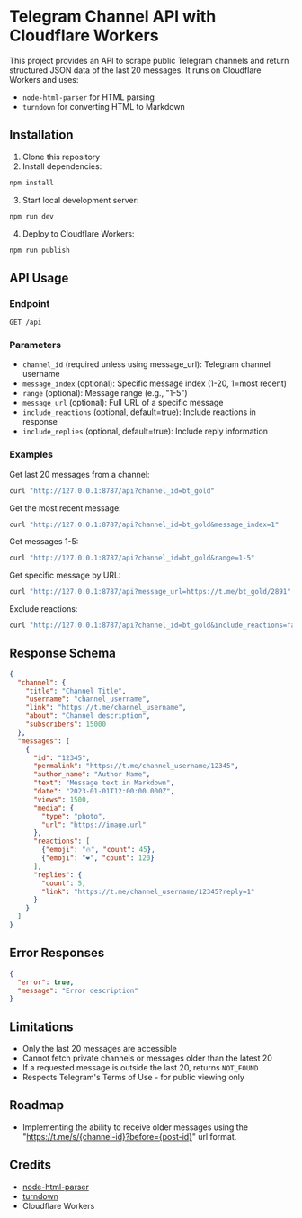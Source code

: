 # Telegram Channel API with Cloudflare Workers

This project provides an API to scrape public Telegram channels and return structured JSON data of the last 20 messages. It runs on Cloudflare Workers and uses:
- `node-html-parser` for HTML parsing
- `turndown` for converting HTML to Markdown

## Installation

1. Clone this repository
2. Install dependencies:
```bash
npm install
```

3. Start local development server:
```bash
npm run dev
```

4. Deploy to Cloudflare Workers:
```bash
npm run publish
```

## API Usage

### Endpoint
`GET /api`

### Parameters
- `channel_id` (required unless using message_url): Telegram channel username
- `message_index` (optional): Specific message index (1-20, 1=most recent)
- `range` (optional): Message range (e.g., "1-5")
- `message_url` (optional): Full URL of a specific message
- `include_reactions` (optional, default=true): Include reactions in response
- `include_replies` (optional, default=true): Include reply information

### Examples

Get last 20 messages from a channel:
```bash
curl "http://127.0.0.1:8787/api?channel_id=bt_gold"
```

Get the most recent message:
```bash
curl "http://127.0.0.1:8787/api?channel_id=bt_gold&message_index=1"
```

Get messages 1-5:
```bash
curl "http://127.0.0.1:8787/api?channel_id=bt_gold&range=1-5"
```

Get specific message by URL:
```bash
curl "http://127.0.0.1:8787/api?message_url=https://t.me/bt_gold/2891"
```

Exclude reactions:
```bash
curl "http://127.0.0.1:8787/api?channel_id=bt_gold&include_reactions=false"
```

## Response Schema

```json
{
  "channel": {
    "title": "Channel Title",
    "username": "channel_username",
    "link": "https://t.me/channel_username",
    "about": "Channel description",
    "subscribers": 15000
  },
  "messages": [
    {
      "id": "12345",
      "permalink": "https://t.me/channel_username/12345",
      "author_name": "Author Name",
      "text": "Message text in Markdown",
      "date": "2023-01-01T12:00:00.000Z",
      "views": 1500,
      "media": {
        "type": "photo",
        "url": "https://image.url"
      },
      "reactions": [
        {"emoji": "🔥", "count": 45},
        {"emoji": "❤️", "count": 120}
      ],
      "replies": {
        "count": 5,
        "link": "https://t.me/channel_username/12345?reply=1"
      }
    }
  ]
}
```

## Error Responses

```json
{
  "error": true,
  "message": "Error description"
}
```

## Limitations
- Only the last 20 messages are accessible
- Cannot fetch private channels or messages older than the latest 20
- If a requested message is outside the last 20, returns `NOT_FOUND`
- Respects Telegram's Terms of Use - for public viewing only

## Roadmap
- Implementing the ability to receive older messages using the "https://t.me/s/{channel-id}?before={post-id}" url format.

## Credits
- [node-html-parser](https://github.com/taoqf/node-html-parser)
- [turndown](https://github.com/mixmark-io/turndown)
- Cloudflare Workers